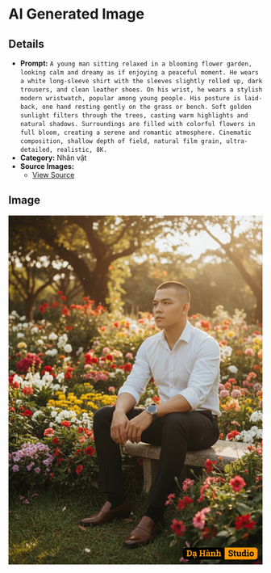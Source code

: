 # AI Generated Image

## Details
- **Prompt:** `A young man sitting relaxed in a blooming flower garden, looking calm and dreamy as if enjoying a peaceful moment. He wears a white long-sleeve shirt with the sleeves slightly rolled up, dark trousers, and clean leather shoes. On his wrist, he wears a stylish modern wristwatch, popular among young people. His posture is laid-back, one hand resting gently on the grass or bench. Soft golden sunlight filters through the trees, casting warm highlights and natural shadows. Surroundings are filled with colorful flowers in full bloom, creating a serene and romantic atmosphere. Cinematic composition, shallow depth of field, natural film grain, ultra-detailed, realistic, 8K.`
- **Category:** Nhân vật
- **Source Images:**
  - [View Source](https://raw.githubusercontent.com/lenzcomvth/ImageLibrary/main/Male.png)

## Image
![AI Generated Image](./image-2025-10-06T21-24-19-309Z-q4h2z.png)